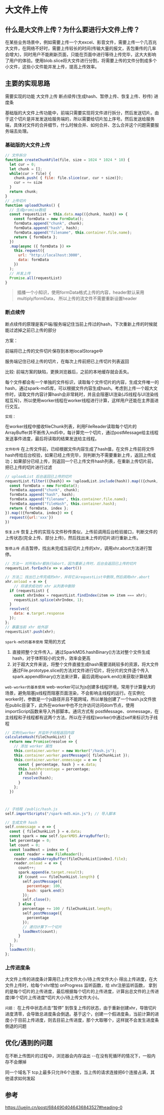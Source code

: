 # 大文件上传

## 什么是大文件上传？为什么要进行大文件上传？
在某些业务场景中，例如需要上传一个大excel、影音文件，需要上传一个几百兆大文件，在网络不好时，需要上传较长的时间(传输大量的报文，丢包重传的几率会增大)，同时用户不能刷新页面，只能在页面中进行等待上传完毕，这大大影响了用户的体验。使用blob.slice将大文件进行分割，将需要上传的文件分割成多个小文件，这些小文件能并发上传，提高上传效率。

## 主要的实现思路
需要实现的功能 大文件上传 断点续传(生成hash、暂停上传、恢复上传、秒传)  进度条

基础版的大文件上传功能中，前端只需要实现将文件进行拆分，然后发送切片。由于这个切片是并发发送给服务端的，所以需要给切片加上序号。然后发送给服务端，具体对文件的合并细节，什么时候合并、如何合并、怎么合并这个问题需要服务端去处理。

### 基础版的大文件上传
```js
// 文件拆分
function createChunkFile(file, size = 1024 * 1024 * 10) {
  let cur = 0;
  let chunk = [];
  while(cur > file) {
    chunk.push( { file: file.slice(cur, cur + size)});
    cur = += size
  }
  return chunk;
}
// 上传切片
function uploadChunks() {
  // 生成promise数组
  const requestList = this.data.map(({chunk, hash}) => {
    const formData = new FormData();
    formData.append("chunk", chunk);
    formData.append("hash", hash);
    formData.append("filename", this.container.file.name);
    return { formData };
  })
  .map(async ({ formData }) =>
    this.request({
      url: "http://localhost:3000",
      data: formData
    })
  );
  // 并发上传
  Promise.all(requestList)
}
```

> 插播一个小知识，使用formData格式上传的内容，header默认采用multiply/formData， 所以上传的流文件不需要重新设置header

### 断点续传
断点续传的原理是客户端/服务端记住当前上传过的hash，下次重新上传的时候就能过滤掉之前已上传的部分

方案：

前端将已上传的文件切片保存到本地localStorage中

服务端记住已经上传的切片，在每次上传前把已上传切片列表返回

比较: 前端方案的缺陷，更换浏览器后，之前的本地缓存就会丢失。

每个文件都会有一个单独的文件标识，读取每个文件切片的内容，生成文件唯一的hash，通过spark-md5库，可以根据文件内容生成hash。考虑到上传一个超大文件时，读取文件内容计算hash会非常耗时，并且会阻塞UI渲染(JS线程与UI渲染线程互斥)，所以使用worker线程在worker线程进行计算，这样用户还能在主界面进行交互。

`实现：`

在worker线程中接收fileChunk列表，利用FileReader读取每个切片的ArrayBuffer并不断传入md5中，每计算完一个切片，通过postMessage给主线程发送事件进度，最后将读取的结果发送给主线程。

`文件秒传`
在上传文件前，已经根据文件内容生成了hash值，在文件上传前将文件hash传给后台校验，如果已经上传完毕，则判断为不需要重新上传，返回上传成功；如果部分已经上传，则返回一个已上传文件hash列表，在重新上传切片前，把已上传的切片进行过滤

```js
// uploadList 后台返回已上传的切片
requestList.filter(({hash}) => !uploadList.include(hash)).map(({chunk, hash, index}) => {
  const formData = new FormData();
  formData.append("chunk", chunk);
  formData.append("hash", hash);
  formData.append("filename", this.container.file.name);
  formData.append("fileHash", this.container.hash);
  return { formData, index };
}).map(({formData, index}) => {
  request({url:'xxx'})
})
```
`恢复上传`
恢复上传的实现与文件秒传类似，上传前调用后台检验接口，判断文件的上传状态(完全上传、部分上传)，然后找出未上传的切片进行重新上传。

`暂停上传`
点击暂停，找出未完成当前切片上传的xhr，调用xhr.abort方法进行暂停。

```js
// 方法一 对所有xhr都执行abort，因为重新上传时，后台会返回已上传的切片
requestList.forEach(v => v.abort())

// 方法二 找出已上传完成的xhr，并将它从requestList中删除,然后调用xhr.abort
xhr.onload = e => {
    // 将请求成功的 xhr 从列表中删除
  if (requestList) {
    const xhrIndex = requestList.findIndex(item => item === xhr);
    requestList.splice(xhrIndex, 1);
  }
  resolve({
    data: e.target.response
  });
};
// 暴露当前 xhr 给外部
requestList?.push(xhr);

```

`spark-md5的基本使用`
常用的方式 
1. 直接把整个文件传入，通过SparkMD5.hashBinary()方法对整个文件生成hash，对于体积较小的文件，效率会更高
2. 对于超大文件来说，将整个文件直接生成hash需要消耗较多的资源，将大文件通过File.prototype.slice的方法对文件进行切片，将分片的文件逐个传入spark.appendBinary()方法来计算，最后调用spark.end()来获取计算结果

`web-worker的基本使用`
web-worker可以为js创建多线程环境，常用于计算量大的场景，避免阻塞js线程而阻塞页面渲染，不会影响主线程的运行。在实例化worker时，参数是一个js路径并且不能跨域，所以单独创建了一个hash.js文件放在public目录下，此外在worker中也不允许访问访问dom节点，使用importScript函数来导入外部脚本。通讯方式有 postMessage、onmessage，在主线程和子线程都有这两个方法，所以在子线程(worker)中通过self来标识为子线程

```js
// 实例化worker 并监听子线程返回内容
calculateHash(fileChunkList) {
  return new Promise(resolve => {
    // 添加 worker 属性
    this.container.worker = new Worker("/hash.js");
    this.container.worker.postMessage({ fileChunkList });
    this.container.worker.onmessage = e => {
      const { percentage, hash } = e.data;
      this.hashPercentage = percentage;
      if (hash) {
        resolve(hash);
      }
    };
  })



// 子线程 /public/hash.js
self.importScripts("/spark-md5.min.js"); // 导入脚本

// 生成文件 hash
self.onmessage = e => {
  const { fileChunkList } = e.data;
  const spark = new self.SparkMD5.ArrayBuffer();
  let percentage = 0;
  let count = 0;
  const loadNext = index => {
    const reader = new FileReader();
    reader.readAsArrayBuffer(fileChunkList[index].file);
    reader.onload = e => {
      count++;
      spark.append(e.target.result);
      if (count === fileChunkList.length) {
        self.postMessage({
          percentage: 100,
          hash: spark.end()
        });
        self.close();
      } else {
        percentage += 100 / fileChunkList.length;
        self.postMessage({
          percentage
        });
        // 递归计算下一个切片
        loadNext(count);
      }
    };
  };
  loadNext(0);
};

```
### 上传进度条
大文件上传的进度条计算用已上传文件大小/待上传文件大小 得出上传进度，在大文件上传时，给每个xhr增加 onProgress 监听函数，给 xhr注册监听函数， 拿到的是每个切片的上传进度，最后根据每个切片的上传进度，计算出总文件的上传进度(单个切片上传进度*切片大小/待上传文件大小)。

`问题：`
在上传中状态点击“暂停” 到恢复上传的状态，由于重新创建xhr，导致切片进度清零，会导致总进度条会倒退。基于这个，创建一个假进度条，当前计算的进度小于目前上传进度，则去目前上传进度，那个大取哪个，这样就不会发生进度条倒退的问题

## 优化/遇到的问题
在不断上传图片的过程中，浏览器会内存溢出  --在没有死循环的情况下，一般内存不会爆掉

同一个域名下 tcp上最多只允许6个连接，当上传的请求连接把6个连接占满，其他请求如何发起


## 参考
https://juejin.cn/post/6844904046436843527#heading-0
